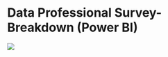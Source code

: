 # Data Professional Survey-Breakdown (Power BI)

![](https://upwork-usw2-prod-agora-file-storage.s3.us-west-2.amazonaws.com/profile/portfolio/thumbnail/1631652d7c0264eceb291dcb0eac94bc?response-content-disposition=inline;+filename=%22image_original%22;+filename*=utf-8%27%27image_original&X-Amz-Security-Token=IQoJb3JpZ2luX2VjEHEaCXVzLXdlc3QtMiJGMEQCIDpzE05W1u1OIgpb5fyKoHttwF2N%2BqUAXB9J/sWWKV37AiBHHC2XGhNsntE8PclJCc0ZS%2B58V1aLR13cbdszHXn1oyrWBAiK//////////8BEAAaDDczOTkzOTE3MzgxOSIMXlOePuTQLZ19nY5yKqoEvyL9H/fDSPEQn2KeI7AmqTX1W2uVYEwTrsHC2DkWs9S3jXU7CsBLaUGNu97Rck7kDUCI16QSVGO2/f0wLisYSUx5BnH69FtmBQxoW8hd3HihrfdGxBOW9fsCNXSS0e6eqVz/vUyeCwOC5Vxg4UtrASx%2BUyJEdIoZz8shLH6q6/p1RKL1lCJV1Yxp3/Dc6XvW8qy11QPL2Q8gEET6Cvzmf0qV0%2BRnpcH1TjTQxUsbRP2kaop1muNYi08vBXdR0KD6Wi0ZwgKIOmWUzQS2OihjvQUHaGZZhXzTqYgg6pLJwg7TjH0WXVw79prcPwQojjd0h63S%2Bl7vjZMEhChVzBlHSyEmM2ze5VlmF7qcgkhRs/33hvjOtKHqn7fG2Ga8Q0axRIjRfJZYtTVybf/sG0ob0iZ76u0rcEt0Dim/i5/jW4dHedIMGzvdWxsWE2bD%2Bm7uyyvV5Je2CKlZvNzZyc4Vf/aLU0JPwAj0dSDyMydLH4wQ1rdn/g6Fq/2aLlHqZUdvMcG34jN4jMuePrsVob0/1CmvoZE706N8VH279TdJOEYyDYgizrNGfH8Nh2I9nfVQnMfBSuXrwUXmq5Ll0UQCzTQMnCTcYy6Ll9b6pvM1VPYn7tcm6gIooZ2mkZhh%2BB5IZbF4ck8QQFPRv%2BYnEowTknL7ABf9avFuxCrqLQ6c56SiNWZT4hxcGEtF74vgRcbAH%2BgGLVPJhlNtThsJHRAk4PUy7qZl2I%2BV8C8wmJG5qQY6qAFGSbV2lfGieiWHrEvOaM0h3EpLY64qLhnpkbvxbiCPpGIFg/FujBQL3PbbCDjbp4KRY0U0b/2Zzlg0W%2B6b3%2BgkzGSTXIifAT2HialN7AtVkhMfmR0eaXbHw9bktFw%2Br70WoeBB%2BDTh0NCykCkaDQZDBwVrlrUv7IHjt5HHvU5la8bVSn6uGY7ZhL24Wb6wuzD8wlDCZI%2B6gzWVcXzojk/e7Zbw7kp4GFo=&X-Amz-Algorithm=AWS4-HMAC-SHA256&X-Amz-Date=20231017T100457Z&X-Amz-SignedHeaders=host&X-Amz-Expires=900&X-Amz-Credential=ASIA2YR6PYW54NKVDCIM/20231017/us-west-2/s3/aws4_request&X-Amz-Signature=c195797b25bc04d566bba20fd874bf4fb405186f7fd466d20ec01b286a003c38)
